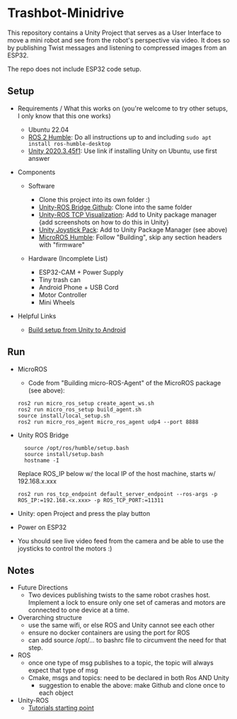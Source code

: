 # Trashbot-Minidrive
This repository contains a Unity Project that serves as a User Interface to move a mini robot and see from the robot's perspective via video. It does so by 
publishing Twist messages and listening to compressed images from an ESP32.

The repo does not include ESP32 code setup.

## Setup
- Requirements / What this works on (you're welcome to try other setups, I only know that this one works)
  - Ubuntu 22.04
  - [ROS 2 Humble](https://docs.ros.org/en/humble/Installation/Ubuntu-Install-Debians.html): Do all instructions up to and including ```sudo apt install ros-humble-desktop```
  - [Unity 2020.3.45f1](https://stackoverflow.com/questions/73378850/how-can-i-install-unity-hub-on-ubuntu-22-04): Use link if installing Unity on Ubuntu, use first answer
  
- Components
  - Software
    - Clone this project into its own folder :)
    - [Unity-ROS Bridge Github](https://github.com/Unity-Technologies/Unity-Robotics-Hub/blob/main/tutorials/ros_unity_integration/README.md): Clone into the same folder
    - [Unity-ROS TCP Visualization](https://github.com/Unity-Technologies/ROS-TCP-Connector/blob/main/com.unity.robotics.visualizations/Visualizations.md): Add to Unity package manager {add screenshots on how to do this in Unity}
    - [Unity Joystick Pack](https://assetstore.unity.com/packages/tools/input-management/joystick-pack-107631): Add to Unity Package Manager (see above)
    - [MicroROS Humble](https://github.com/micro-ROS/micro_ros_setup/tree/humble#quick-start): Follow "Building", skip any section headers with "firmware"
      
  - Hardware (Incomplete List)
    - ESP32-CAM + Power Supply
    - Tiny trash can
    - Android Phone + USB Cord
    - Motor Controller
    - Mini Wheels

- Helpful Links
  - [Build setup from Unity to Android](https://www.youtube.com/watch?v=Nb62z3J4A_A)

## Run
- MicroROS
  - Code from "Building micro-ROS-Agent" of the MicroROS package (see above):
  ```
  ros2 run micro_ros_setup create_agent_ws.sh
  ros2 run micro_ros_setup build_agent.sh
  source install/local_setup.sh
  ros2 run micro_ros_agent micro_ros_agent udp4 --port 8888
  ```

- Unity ROS Bridge
  ```
    source /opt/ros/humble/setup.bash
    source install/setup.bash
    hostname -I
  ```
    Replace ROS_IP below w/ the local IP of the host machine, starts w/ 192.168.x.xxx
  ```
  ros2 run ros_tcp_endpoint default_server_endpoint --ros-args -p ROS_IP:=192.168.<x.xxx> -p ROS_TCP_PORT:=11311
  ```
- Unity: open Project and press the play button
- Power on ESP32
- You should see live video feed from the camera and be able to use the joysticks to control the motors :)
  
## Notes
- Future Directions
  - Two devices publishing twists to the same robot crashes host. Implement a lock to ensure only one set of cameras and motors are connected to one device at a time.
- Overarching structure
  - use the same wifi, or else ROS and Unity cannot see each other
  - ensure no docker containers are using the port for ROS
  - can add source /opt/... to bashrc file to circumvent the need for that step.
- ROS
  - once one type of msg publishes to a topic, the topic will always expect that type of msg
  - Cmake, msgs and topics: need to be declared in both Ros AND Unity
    - suggestion to enable the above: make Github and clone once to each object
- Unity-ROS
  - [Tutorials starting point](https://github.com/Unity-Technologies/Unity-Robotics-Hub/blob/main/tutorials/ros_unity_integration/README.md)
